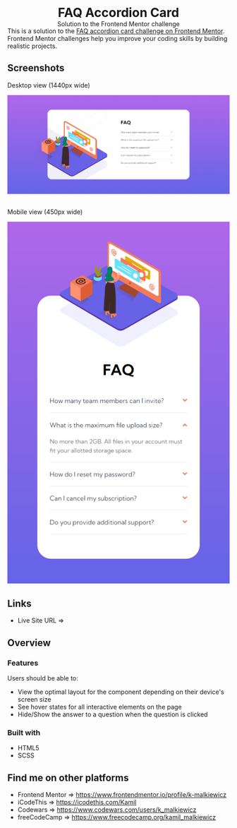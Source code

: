 <h1 align="center" style="margin: 0">FAQ Accordion Card</h1>
<p align="center" style="margin: 0">Solution to the Frontend Mentor challenge</p>

<hr style="background: #fff">

<p style="margin-top: -30px">This is a solution to the <a href="https://www.frontendmentor.io/challenges/faq-accordion-card-XlyjD0Oam">FAQ accordion card challenge on Frontend Mentor</a>. Frontend Mentor challenges help you improve your coding skills by building realistic projects.</p>

## Screenshots

Desktop view (1440px wide)

<img src="./assets/screenshots/screenshot_desktop.png">

<hr style="background: #fff">

Mobile view (450px wide)

<img src="./assets/screenshots/screenshot_mobile.png" style="text-align: center">

## Links

- Live Site URL ⇒ 

## Overview

### Features

Users should be able to:

- View the optimal layout for the component depending on their device's screen size
- See hover states for all interactive elements on the page
- Hide/Show the answer to a question when the question is clicked

### Built with

- HTML5
- SCSS

## Find me on other platforms

- Frontend Mentor ⇒ https://www.frontendmentor.io/profile/k-malkiewicz
- iCodeThis ⇒ https://icodethis.com/Kamil
- Codewars ⇒ https://www.codewars.com/users/k_malkiewicz
- freeCodeCamp ⇒ https://www.freecodecamp.org/kamil_malkiewicz